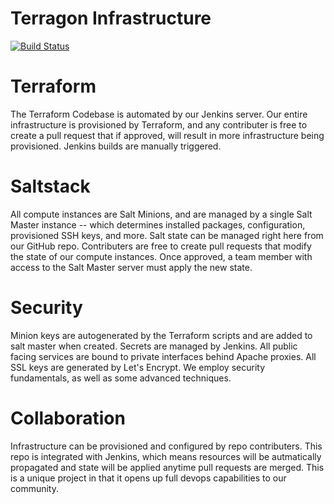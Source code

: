 # Terragon Infrastructure

[![Build Status](https://jenkins.terragon.us/buildStatus/icon?job=Terraform)](https://jenkins.terragon.us/job/Terraform/)

# Terraform

The Terraform Codebase is automated by our Jenkins server. Our entire infrastructure is provisioned by Terraform, and any contributer is free to create a pull request that if approved, will result in more infrastructure being provisioned. Jenkins builds are manually triggered.

# Saltstack

All compute instances are Salt Minions, and are managed by a single Salt Master instance -- which determines installed packages, configuration, provisioned SSH keys, and more. Salt state can be managed right here from our GitHub repo. Contributers are free to create pull requests that modify the state of our compute instances. Once approved, a team member with access to the Salt Master server must apply the new state.

# Security

Minion keys are autogenerated by the Terraform scripts and are added to salt master when created. Secrets are managed by Jenkins. All public facing services are bound to private interfaces behind Apache proxies. All SSL keys are generated by Let's Encrypt. We employ security fundamentals, as well as some advanced techniques.

# Collaboration

Infrastructure can be provisioned and configured by repo contributers. This repo is integrated with Jenkins, which means resources will be autmatically propagated and state will be applied anytime pull requests are merged. This is a unique project in that it opens up full devops capabilities to our community.
